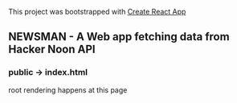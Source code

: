 This project was bootstrapped with [Create React App](https://github.com/facebook/create-react-app)
## NEWSMAN - A Web app fetching data from Hacker Noon API
### public -> index.html
root rendering happens at this page 
